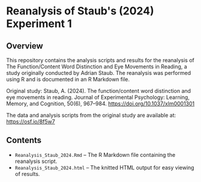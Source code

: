 # Reanalysis of Staub's (2024) Experiment 1

## Overview
This repository contains the analysis scripts and results for the reanalysis of The Function/Content Word Distinction and Eye Movements in Reading, a study originally conducted by Adrian Staub. The reanalysis was performed using R and is documented in an R Markdown file.

Original study: Staub, A. (2024). The function/content word distinction and eye movements in reading. Journal of Experimental Psychology: Learning, Memory, and Cognition, 50(6), 967–984. https://doi.org/10.1037/xlm0001301

The data and analysis scripts from the original study are available at: https://osf.io/8f5w7

## Contents
- `Reanalysis_Staub_2024.Rmd` – The R Markdown file containing the reanalysis script.
- `Reanalysis_Staub_2024.html` – The knitted HTML output for easy viewing of results.
